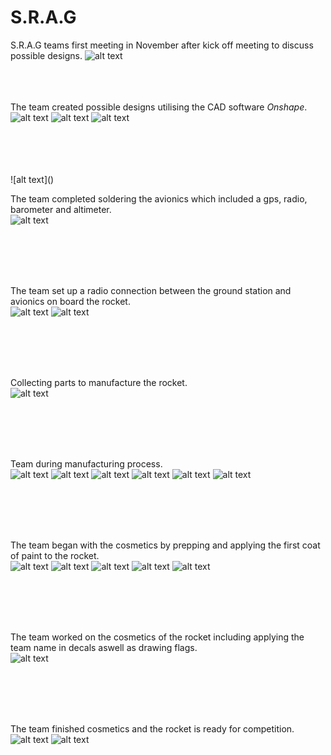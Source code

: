 # S.R.A.G



S.R.A.G teams first meeting in November after kick off meeting to discuss possible designs.
![alt text](<team meeting.png>) 
<br>
<br>
<br>
<br>

The team created possible designs utilising the CAD software *Onshape*.
<br>
![alt text](fuselag.png)
![alt text](<centering rings.png>)
![alt text](<cad rocket.png>)

<br>
<br>
<br>
<br>
![alt text](<laser cutting.jpg>)

The team completed soldering the avionics which included a gps, radio, barometer and altimeter.
<br>
![alt text](IMG_20240411_145304.jpg)

<br>
<br>
<br>
<br>

The team set up a radio connection between the ground station and avionics on board the rocket.
<br>
![alt text](avionics.jpg)
![alt text](<avnionics pt 2.jpg>)

<br>
<br>
<br>
<br>

Collecting parts to manufacture the rocket.
<br>
![alt text](<laser cutting.jpg>)

<br>
<br>
<br>
<br>

Team during manufacturing process.
<br>
![alt text](manufac6.jpg)
![alt text](manufac5.jpg)
![alt text](manufac1.jpg)
![alt text](manufac2.jpg)
![alt text](manufac3.jpg)
![alt text](manufac4.jpg)

<br>
<br>
<br>
<br>

The team began with the cosmetics by prepping and applying the first coat of paint to the rocket.
<br>
![alt text](prepaintt.jpg)
![alt text](paint.jpg)
![alt text](paint2.jpg)
![alt text](paint4.jpg)
![alt text](paint3.jpg)

<br>
<br>
<br>
<br>

The team worked on the cosmetics of the rocket including applying the team name in decals aswell as drawing flags.
<br>
![alt text](cosmetics1.jpg)

<br>
<br>
<br>
<br>

The team finished cosmetics and the rocket is ready for competition.
<br>
![alt text](finished2.jpg)
![alt text](finished.jpg)




